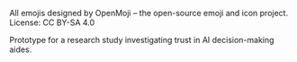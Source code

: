 All emojis designed by OpenMoji – the open-source emoji and icon project. License: CC BY-SA 4.0


Prototype for a research study investigating trust in AI decision-making aides.

